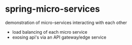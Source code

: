 # spring-micro-services
demonstration of micro-services interacting with each other
* load balancing of each micro service
* exosing api's via an API gateway/edge service

